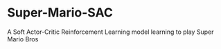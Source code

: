 # Super-Mario-SAC
A Soft Actor-Critic Reinforcement Learning model learning to play Super Mario Bros
